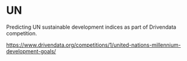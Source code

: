 # UN
Predicting UN sustainable development indices as part of Drivendata competition. 

https://www.drivendata.org/competitions/1/united-nations-millennium-development-goals/
